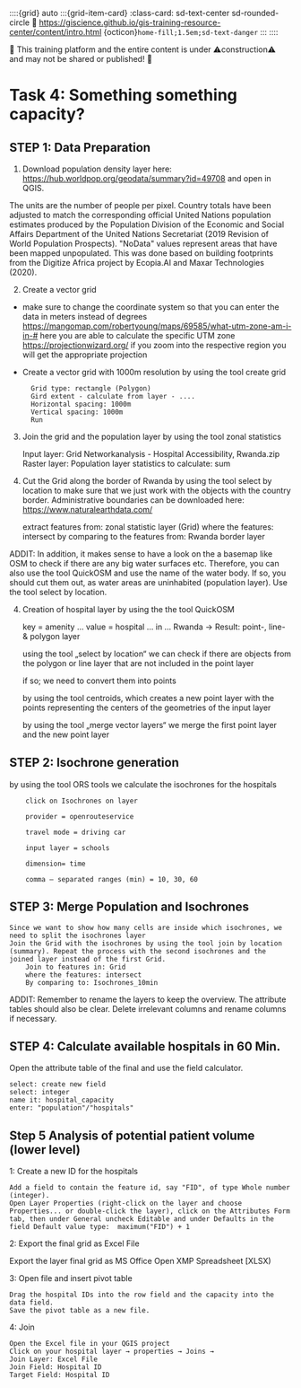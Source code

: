 ::::{grid} auto
:::{grid-item-card}
:class-card: sd-text-center sd-rounded-circle
:link: https://giscience.github.io/gis-training-resource-center/content/intro.html 
{octicon}`home-fill;1.5em;sd-text-danger`
:::
::::

🚧 This training platform and the entire content is under ⚠️construction⚠️ and may not be shared or published! 🚧

# Task 4: Something something capacity?

## STEP 1: Data Preparation

1. Download population density layer here: https://hub.worldpop.org/geodata/summary?id=49708  and open in QGIS.

The units are the number of people per pixel. Country totals have been adjusted to match the corresponding official United Nations population estimates produced by the Population Division of the  Economic and Social Affairs Department of the United Nations Secretariat (2019 Revision of World Population Prospects). "NoData" values represent areas that have been mapped unpopulated. This was done based on building footprints from the Digitize Africa project by Ecopia.AI and Maxar Technologies (2020).


2. Create a vector grid

-  make sure to change the coordinate system so that you can enter the data in meters instead of degrees  
        https://mangomap.com/robertyoung/maps/69585/what-utm-zone-am-i-in-# here you are able to calculate the specific UTM zone
        https://projectionwizard.org/ if you zoom into the respective region you will get the appropriate projection

-  Create a vector grid with 1000m resolution by using the tool create grid

         Grid type: rectangle (Polygon)
         Gird extent - calculate from layer - ....
         Horizontal spacing: 1000m
         Vertical spacing: 1000m
         Run


3. Join the grid and the population layer by using the tool zonal statistics

    Input layer: Grid Networkanalysis - Hospital Accessibility, Rwanda.zip
    Raster layer: Population layer
    statistics to calculate: sum


4. Cut the Grid along the border of Rwanda by using the tool select by location to make sure that we just work with the objects with the country border. Administrative boundaries can be downloaded here: https://www.naturalearthdata.com/

    extract features from: zonal statistic layer (Grid)
    where the features: intersect
    by comparing to the features from: Rwanda border layer

ADDIT: In addition, it makes sense to have a look on the a basemap like OSM to check if there are any big water surfaces etc. Therefore, you can also use the tool QuickOSM and use the name of the water body. If so, you should cut them out, as water areas are uninhabited (population layer). Use the tool select by location.


4. Creation of hospital layer by using the the tool QuickOSM

    key = amenity … value = hospital … in … Rwanda → Result: point-, line- & polygon layer

    using the tool „select by location“ we can check if there are objects from the polygon or line layer that are not included in the point layer

    if so; we need to convert them into points

    by using the tool centroids, which creates a new point layer with the points representing the centers of the geometries of the input layer

    by using the tool „merge vector layers“ we merge the first point layer and the new point layer


## STEP 2: Isochrone generation

by using the tool ORS tools we calculate the isochrones for the hospitals

        click on Isochrones on layer

        provider = openrouteservice

        travel mode = driving car

        input layer = schools

        dimension= time

        comma – separated ranges (min) = 10, 30, 60



## STEP 3: Merge Population and Isochrones

    Since we want to show how many cells are inside which isochrones, we need to split the isochrones layer
    Join the Grid with the isochrones by using the tool join by location (summary). Repeat the process with the second isochrones and the joined layer instead of the first Grid.
        Join to features in: Grid
        where the features: intersect
        By comparing to: Isochrones_10min

ADDIT: Remember to rename the layers to keep the overview. The attribute tables should also be clear. Delete irrelevant columns and rename columns if necessary.


## STEP 4: Calculate available hospitals in 60 Min.

Open the attribute table of the final and use the field calculator.

    select: create new field
    select: integer
    name it: hospital_capacity
    enter: "population"/"hospitals"



## Step 5 Analysis of potential patient volume (lower level)

1: Create a new ID for the hospitals

    Add a field to contain the feature id, say "FID", of type Whole number (integer).
    Open Layer Properties (right-click on the layer and choose Properties... or double-click the layer), click on the Attributes Form tab, then under General uncheck Editable and under Defaults in the field Default value type:  maximum("FID") + 1
2: Export the final grid as Excel File

Export the layer final grid as MS Office Open XMP Spreadsheet [XLSX)

3: Open file and insert pivot table

    Drag the hospital IDs into the row field and the capacity into the data field.
    Save the pivot table as a new file.

4: Join

    Open the Excel file in your QGIS project
    Click on your hospital layer → properties → Joins →
    Join Layer: Excel File
    Join Field: Hospital ID
    Target Field: Hospital ID
